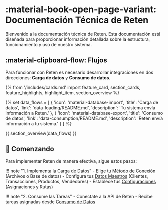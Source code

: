 # :material-book-open-page-variant: Documentación Técnica de Reten

Bienvenido a la documentación técnica de Reten. Esta documentación está diseñada para proporcionar información detallada sobre la estructura, funcionamiento y uso de nuestro sistema.

## :material-clipboard-flow: Flujos
Para funcionar con Reten es necesario desarrollar integraciones en dos direcciones: **Carga de datos** y **Consumo de datos**.


{% from '/includes/cards.md' import feature_card, section_cards, feature_highlights, highlight_item, section_overview %}

{% set data_flows = [
    {
        'icon': 'material-database-import',
        'title': 'Carga de datos',
        'link': 'data-loading/README.md',
        'description': 'Tu sistema envía información a Reten.'
    },
    {
        'icon': 'material-database-export',
        'title': 'Consumo de datos',
        'link': 'data-consumption/README.md',
        'description': 'Reten envía información a tu sistema.'
    }
] %}

{{ section_overview(data_flows) }}

## 🚀 Comenzando

Para implementar Reten de manera efectiva, sigue estos pasos:

!!! note "1. Implementa la Carga de Datos"
    - Elige tu [Método de Conexión](data-loading/README.md#métodos-de-conexión) (Archivos o Base de datos)
    - Configura tus [Datos Maestros](data-loading/README.md#datos-maestros) (Clientes, Transacciones, Productos, Vendedores)
    - Establece tus [Configuraciones](data-loading/README.md#configuraciones) (Asignaciones y Rutas)

!!! note "2. Consume las Tareas"
    - Conectate a la API de Reten
    - Recibe tareas asignadas desde [Consumo de Datos](data-consumption/README.md)
